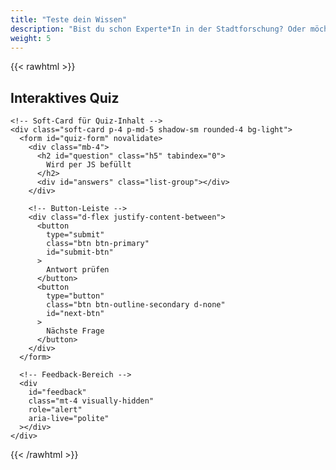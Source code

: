 ```yaml
---
title: "Teste dein Wissen"
description: "Bist du schon Experte*In in der Stadtforschung? Oder möchtest du einfach mal abfragen, was du bis jetzt weißt? Dann trau dich und versuche dich an meinem interaktiven Quiz zum Thema Stadtforschung!"
weight: 5
---
```


{{< rawhtml >}}

<section aria-labelledby="quiz-title" class="mb-5">
  <div class="container-lg">
    <h1
      id="quiz-title"
      class="display-5 fw-bold text-center slide-in-left mb-5"
    >
      Interaktives Quiz
    </h1>

    <!-- Soft-Card für Quiz-Inhalt -->
    <div class="soft-card p-4 p-md-5 shadow-sm rounded-4 bg-light">
      <form id="quiz-form" novalidate>
        <div class="mb-4">
          <h2 id="question" class="h5" tabindex="0">
            Wird per JS befüllt
          </h2>
          <div id="answers" class="list-group"></div>
        </div>

        <!-- Button-Leiste -->
        <div class="d-flex justify-content-between">
          <button
            type="submit"
            class="btn btn-primary"
            id="submit-btn"
          >
            Antwort prüfen
          </button>
          <button
            type="button"
            class="btn btn-outline-secondary d-none"
            id="next-btn"
          >
            Nächste Frage
          </button>
        </div>
      </form>

      <!-- Feedback-Bereich -->
      <div
        id="feedback"
        class="mt-4 visually-hidden"
        role="alert"
        aria-live="polite"
      ></div>
    </div>

  </div>
</section>

<script>
document.addEventListener("DOMContentLoaded", () => {
  const quizForm = document.getElementById("quiz-form");
  const questionElement = document.getElementById("question");
  const answersElement = document.getElementById("answers");
  const submitButton = document.getElementById("submit-btn");
  const nextButton = document.getElementById("next-btn");
  const feedbackElement = document.getElementById("feedback");

 // Quiz-Daten
const quizData = [
  {
    question: "Was bezeichnet der Begriff 'Forschungsfeld' in der Stadtforschung?",
    options: [
      "Einen geografisch abgegrenzten Raum zum Forschen",
      "Eine Formation aus der Beziehung von Forschungsgegenstand, Akteuren und Forschenden",
      "Ein Gebiet mit besonderem wissenschaftlichen Interesse",
      "Die Gesamtheit aller Forschungsmethoden",
    ],
    correct: 1,
  },
  {
    question: "Was ist ein 'Go-Along'?",
    options: [
      "Eine schriftliche Methode zur Erforschung von Stadtleben",
      "Eine Interviewmethode in festen Räumen",
      "Die Begleitung von Forschungspartnern bei ihren alltäglichen Wegen",
      "Eine statistische Erhebungsmethode",
    ],
    correct: 2,
  },
  {
    question: "Welche Bedeutung hat das 'Mapping' in der kulturanthropologischen Stadtforschung?",
    options: [
      "Die reine kartografische Erfassung von Straßen und Gebäuden",
      "Das Erstellen von digitalen Stadtplänen",
      "Die Visualisierung sozialer und räumlicher Praktiken",
      "Die Erfassung historischer Stadtgrenzen",
    ],
    correct: 2,
  },
  {
    question: "Was versteht Clifford Geertz unter einer 'dichten Beschreibung'?",
    options: [
      "Eine bloße Zusammenfassung empirischer Daten",
      "Eine detaillierte Interpretation von Handlungen im kulturellen Kontext",
      "Eine Liste von Beobachtungen ohne Interpretation",
      "Eine geografische Kartierung von Ereignissen",
    ],
    correct: 1,
  },
  {
    question: "Was sind 'urbane Assemblagen' im Kontext der Stadtforschung?",
    options: [
      "Städtische Bauprojekte zur Modernisierung",
      "Zusammenspiel von Menschen, Technologien und Räumen in der Stadt",
      "Festgelegte Stadtteile und ihre Verwaltungseinheiten",
      "Planungen von Stadtverwaltungen zur Verkehrsoptimierung",
    ],
    correct: 1,
  },
  {
    question: "Was bedeutet 'Teilhabe' in der Stadtforschung?",
    options: [
      "Die gesetzliche Registrierung von Bewohnern",
      "Das bloße Wohnen in einer Stadt",
      "Aktive Beteiligung an sozialen, kulturellen und politischen Prozessen in der Stadt",
      "Das Konsumieren von kulturellen Veranstaltungen",
    ],
    correct: 2,
  },
  {
    question: "Welche zentrale Rolle spielt WhatsApp in deinem Fallbeispiel zu internationalen Student*Innen in Rom?",
    options: [
      "Es ersetzt klassische Lehrmethoden an der Universität.",
      "Es ermöglicht internationale Vernetzung und fördert die Beteiligung an der Stadt.",
      "Es dient hauptsächlich der Verwaltung von Studienleistungen.",
      "Es wird verwendet, um formale Anträge bei der Stadt einzureichen.",
    ],
    correct: 1,
  }
];

  let currentQuestion = 0;
  let score = 0;
  let selectedAnswer = null;

  function showQuestion() {
    const q = quizData[currentQuestion];
    questionElement.textContent = q.question;
    answersElement.innerHTML = "";
    
    q.options.forEach((opt, i) => {
      const btn = document.createElement("button");
      btn.type = "button";
      btn.className = "list-group-item list-group-item-action";
      btn.textContent = opt;
      btn.dataset.index = i;
      btn.addEventListener("click", () => {
        
        answersElement.querySelectorAll("button").forEach(b => b.classList.remove("active"));
        
        btn.classList.add("active");
       
        selectedAnswer = i;
       
        submitButton.disabled = false;
      });
      
      answersElement.appendChild(btn);
    });
    
   
    feedbackElement.classList.add("visually-hidden");
    feedbackElement.innerHTML = "";
    
    
    submitButton.disabled = true;
    submitButton.classList.remove("d-none");
    nextButton.classList.add("d-none");
  }

  function checkAnswer(e) {
    e.preventDefault();
    
    if (selectedAnswer === null) return;
    
    const correctIdx = quizData[currentQuestion].correct;
    
    
    Array.from(answersElement.children).forEach((btn, i) => {
      btn.disabled = true;
      
     
      if (i === correctIdx) {
        btn.classList.add("list-group-item-success");
      }
      
      
      if (i === selectedAnswer && selectedAnswer !== correctIdx) {
        btn.classList.add("list-group-item-danger");
      }
    });
    
  
    feedbackElement.classList.remove("visually-hidden");
    
    if (selectedAnswer === correctIdx) {
      feedbackElement.innerHTML = '<div class="alert alert-success">Richtig! Du hast die korrekte Antwort gewählt.</div>';
      score++; 
    } else {
      feedbackElement.innerHTML = `
        <div class="alert alert-danger">
          Leider falsch. Die richtige Antwort ist: <strong>${quizData[currentQuestion].options[correctIdx]}</strong>
        </div>`;
    }
    
    
    submitButton.disabled = true;
    nextButton.classList.remove("d-none");
  }

  function nextQuestion() {
    currentQuestion++;
    selectedAnswer = null; 
    
    if (currentQuestion < quizData.length) {
      showQuestion();
    } else {
      showResults();
    }
  }

  function showResults() {
    questionElement.textContent = "Quiz abgeschlossen!";
    answersElement.innerHTML = `
      <div class="alert alert-primary">
        <h4>Dein Ergebnis: <strong>${score} von ${quizData.length}</strong></h4>
        <p>${getScoreFeedback(score, quizData.length)}</p>
        <button type="button" class="btn btn-primary mt-3" id="restart-btn">Quiz neu starten</button>
      </div>`;
    
   
    document.getElementById("restart-btn").addEventListener("click", restartQuiz);
    

    submitButton.classList.add("d-none");
    nextButton.classList.add("d-none");
    
    
    feedbackElement.classList.add("visually-hidden");
  }
  
  function getScoreFeedback(score, total) {
    const percentage = (score / total) * 100;
    
    if (percentage >= 90) return "Hervorragend! Du bist ein echter Stadtforschungs-Experte!";
    if (percentage >= 70) return "Sehr gut! Du hast ein solides Wissen über Stadtforschung.";
    if (percentage >= 50) return "Gut gemacht! Du hast die Grundlagen der Stadtforschung verstanden.";
    return "Kein Problem! Vielleicht möchtest du die Inhalte nochmal durchlesen und es erneut versuchen.";
  }
  
  function restartQuiz() {
    currentQuestion = 0;
    score = 0;
    selectedAnswer = null;
    showQuestion();
  }

  
  quizForm.addEventListener("submit", checkAnswer);
  nextButton.addEventListener("click", nextQuestion);

  
  showQuestion();
});
</script>

{{< /rawhtml >}}
